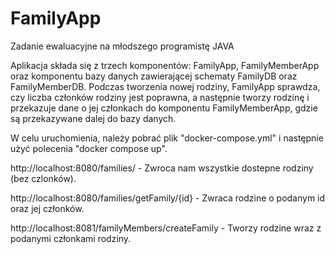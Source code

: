 # FamilyApp
Zadanie ewaluacyjne na młodszego programistę JAVA

Aplikacja składa się z trzech komponentów: FamilyApp, FamilyMemberApp oraz komponentu bazy danych zawierającej schematy FamilyDB oraz FamilyMemberDB.
Podczas tworzenia nowej rodziny, FamilyApp sprawdza, czy liczba członków rodziny jest poprawna, a następnie tworzy rodzinę i przekazuje dane o jej członkach do komponentu FamilyMemberApp, gdzie są przekazywane dalej do bazy danych.

W celu uruchomienia, należy pobrać plik "docker-compose.yml" i następnie użyć polecenia "docker compose up".

http://localhost:8080/families/ - Zwroca nam wszystkie dostepne rodziny (bez czlonków).

http://localhost:8080/families/getFamily/{id} - Zwraca rodzine o podanym id oraz jej członków.

http://localhost:8081/familyMembers/createFamily - Tworzy rodzine wraz z podanymi członkami rodziny.
